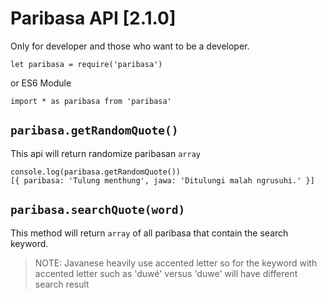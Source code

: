 # Paribasa API [2.1.0]

Only for developer and those who want to be a developer.

```
let paribasa = require('paribasa')
```
or ES6 Module

```
import * as paribasa from 'paribasa'
```

## `paribasa.getRandomQuote()`

This api will return randomize paribasan `array`

```
console.log(paribasa.getRandomQuote())
[{ paribasa: 'Tulung menthung', jawa: 'Ditulungi malah ngrusuhi.' }]

```

## `paribasa.searchQuote(word)`

This method will return `array` of all paribasa that contain the search keyword.

> NOTE: Javanese heavily use accented letter so for the keyword with
> accented letter such as 'duwé' versus 'duwe' will have different search result 
